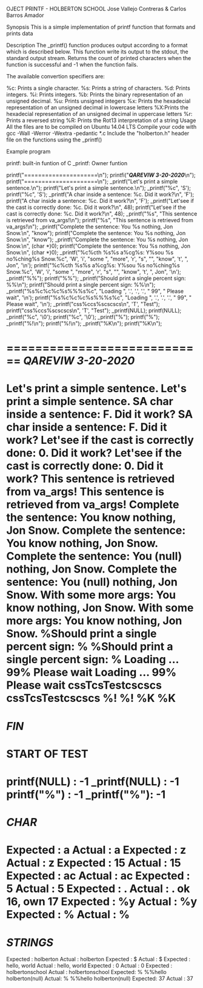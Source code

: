 OJECT PRINTF - HOLBERTON SCHOOL
Jose Vallejo Contreras & Carlos Barros Amador

Synopsis
This is a simple implementation of printf function that formats and prints data

Description
The _printf() function produces output according to a format which is described below. This function write its output to the stdout, the standard output stream. Returns the count of printed characters when the function is successful and -1 when the function fails.

The available convertion specifiers are:

%c: Prints a single character.
%s: Prints a string of characters.
%d: Prints integers.
%i: Prints integers.
%b: Prints the binary representation of an unsigned decimal.
%u: Prints unsigned integers
%x: Prints the hexadecial representation of an unsigned decimal in lowercase letters
%X:Prints the hexadecial representation of an unsigned decimal in uppercase letters
%r: Prints a reversed string
%R: Prints the Rot13 interpretation of a string
Usage
All the files are to be compiled on Ubuntu 14.04 LTS
Compile your code with gcc -Wall -Werror -Wextra -pedantic *.c
Include the "holberton.h" header file on the functions using the _printf()


Example program

printf: built-in funtion of C
_printf: Owner funtion
 
printf("=====================\n");
printfi("*****QAREVIW 3-20-2020*****\n");
printf("=====================\n");
_printf("Let's print a simple sentence.\n");
printf("Let's print a simple sentence.\n");
_printf("%c", 'S');
printf("%c", 'S');
_printf("A char inside a sentence: %c. Did it work?\n", 'F');
printf("A char inside a sentence: %c. Did it work?\n", 'F');
_printf("Let'see if the cast is correctly done: %c. Did it work?\n", 48);
printf("Let'see if the cast is correctly done: %c. Did it work?\n", 48);
_printf("%s", "This sentence is retrieved from va_args!\n");
printf("%s", "This sentence is retrieved from va_args!\n");
_printf("Complete the sentence: You %s nothing, Jon Snow.\n", "know");
printf("Complete the sentence: You %s nothing, Jon Snow.\n", "know");
_printf("Complete the sentence: You %s nothing, Jon Snow.\n", (char *)0);
printf("Complete the sentence: You %s nothing, Jon Snow.\n", (char *)0);
_printf("%c%cth %s%s a%cg%s: Y%sou %s no%ching%s Snow.%c", 'W', 'i', "some ", "more", 'r', "s", "", "know", 't', ", Jon", '\n');
printf("%c%cth %s%s a%cg%s: Y%sou %s no%ching%s Snow.%c", 'W', 'i', "some ", "more", 'r', "s", "", "know", 't', ", Jon", '\n');
_printf("%%");
printf("%%");
_printf("Should print a single percent sign: %%\n");
printf("Should print a single percent sign: %%\n");
_printf("%s%c%c%c%s%%%s%c", "Loading ", '.', '.', '.', " 99", " Please wait", '\n');
printf("%s%c%c%c%s%%%s%c", "Loading ", '.', '.', '.', " 99", " Please wait", '\n');
_printf("css%ccs%scscscs\n", 'T', "Test");
printf("css%ccs%scscscs\n", 'T', "Test");
_printf(NULL);
printf(NULL);
_printf("%c", '\0');
printf("%c", '\0');
_printf("%"); 
printf("%");
_printf("%!\n");
printf("%!\n");
_printf("%K\n");
printf("%K\n");



  ============================
  *****QAREVIW 3-20-2020*****
  ============================
  Let's print a simple sentence.
  Let's print a simple sentence.
  SA char inside a sentence: F. Did it work?
  SA char inside a sentence: F. Did it work?
  Let'see if the cast is correctly done: 0. Did it work?
  Let'see if the cast is correctly done: 0. Did it work?
  This sentence is retrieved from va_args!
  This sentence is retrieved from va_args!
  Complete the sentence: You know nothing, Jon Snow.
  Complete the sentence: You know nothing, Jon Snow.
  Complete the sentence: You (null) nothing, Jon Snow.
  Complete the sentence: You (null) nothing, Jon Snow.
  With some more args: You know nothing, Jon Snow.
  With some more args: You know nothing, Jon Snow.
  %Should print a single percent sign: %
  %Should print a single percent sign: %
  Loading ... 99% Please wait
  Loading ... 99% Please wait
  cssTcsTestcscscs
  cssTcsTestcscscs
  %!
  %!
  %K
  %K
  =====================
  *****FIN*****
  =====================
  START OF TEST
  =====================
  printf(NULL)  : -1
  _printf(NULL) : -1
  printf("%") : -1
  _printf("%"): -1
  =====================
  *****CHAR*****
  =====================
  Expected   : a
  Actual     : a
  Expected   : z
  Actual     : z
  Expected   : 15
  Actual     : 15
  Expected   : ac
  Actual     : ac
  Expected   : 5
  Actual     : 5
  Expected   :  .
  Actual     :  .
  ok 16, own 17
  Expected   : %y
  Actual     : %y
  Expected   : %
  Actual     : %
  =====================
  *****STRINGS*****
  =====================
  Expected   : holberton
  Actual     : holberton
  Expected   : $
  Actual     : $
  Expected   : hello, world
  Actual     : hello, world
  Expected   : 0
  Actual     : 0
  Expected   : holbertonschool
  Actual     : holbertonschool
  Expected: % %%hello holberton(null)
  Actual:  % %%hello holberton(null)
  Expected: 37
  Actual  : 37
